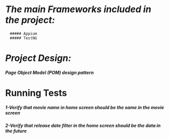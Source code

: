 #  _The main Frameworks included in the project:_
      ##### Appium
      ##### TestNG



# _Project Design:_
   ##### Page Object Model (POM) design pattern


# Running Tests
   ##### 1-Verify that movie name in home screen should be the same in the movie screen
   ##### 2-Verify that release date filter in the home screen should be the data in the future  
